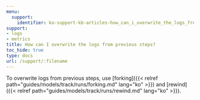 ```yaml
---
menu:
  support:
    identifier: ko-support-kb-articles-how_can_i_overwrite_the_logs_from_previous_steps
support:
- logs
- metrics
title: How can I overwrite the logs from previous steps?
toc_hide: true
type: docs
url: /support/:filename
---
```


To overwrite logs from previous steps, use [forking]({{< relref path="guides/models/track/runs/forking.md" lang="ko" >}}) and [rewind]({{< relref path="guides/models/track/runs/rewind.md" lang="ko" >}}).